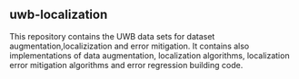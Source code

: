 ## uwb-localization
This repository contains the UWB data sets for dataset augmentation,localizization and error mitigation. It contains also implementations of data augmentation, localization algorithms, localization error mitigation algorithms and error regression building code.
